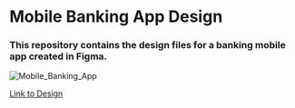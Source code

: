 #  Mobile Banking App Design

### This repository contains the design files for a banking mobile app created in Figma.


![Mobile_Banking_App](https://github.com/sejalkoli/UI-Design/assets/116626091/27393b8b-49f7-48f4-831c-15edb1aa29be)


[Link to Design](https://www.figma.com/proto/7JVfESKqWtfHHQUPKGNO6t/Banking-mobile-app?type=design&node-id=1-2&t=sOyF05K0yptM69wd-1&scaling=scale-down&page-id=0%3A1&starting-point-node-id=1%3A2&mode=design)
